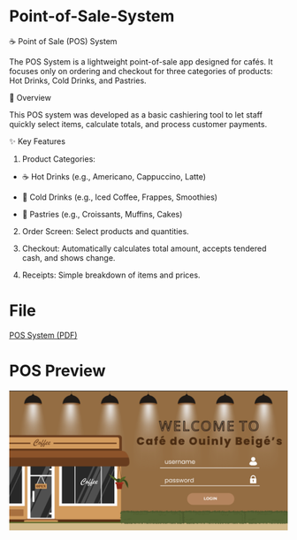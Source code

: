 # Point-of-Sale-System

☕ Point of Sale (POS) System

The POS System is a lightweight point-of-sale app designed for cafés. It focuses only on ordering and checkout for three categories of products: Hot Drinks, Cold Drinks, and Pastries.

📖 Overview

This POS system was developed as a basic cashiering tool to let staff quickly select items, calculate totals, and process customer payments. 


✨ Key Features

1. Product Categories:

- ☕ Hot Drinks (e.g., Americano, Cappuccino, Latte)

- 🧊 Cold Drinks (e.g., Iced Coffee, Frappes, Smoothies)

- 🥐 Pastries (e.g., Croissants, Muffins, Cakes)

2. Order Screen: Select products and quantities.

3. Checkout: Automatically calculates total amount, accepts tendered cash, and shows change.

4. Receipts: Simple breakdown of items and prices.

# File

[POS System (PDF)](./Point-of-Sale-System.pdf)

# POS Preview

![POS Preview](./pos.png)
